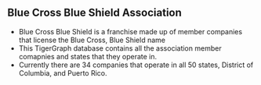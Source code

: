 ## Blue Cross Blue Shield Association
- Blue Cross Blue Shield is a franchise made up of member companies that license the Blue Cross, Blue Shield name
- This TigerGraph database contains all the association member comapnies and states that they operate in.
- Currently there are 34 companies that operate in all 50 states, District of Columbia, and Puerto Rico.
